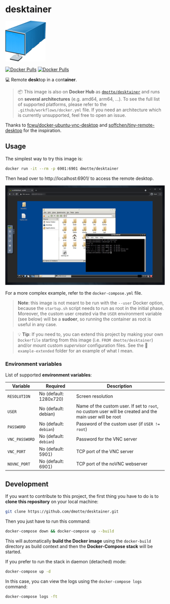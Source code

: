 # desktainer

![](desktainer-icon-128.png)

[![Docker Pulls](https://img.shields.io/github/workflow/status/dmotte/desktainer/docker?logo=github&style=flat-square)](https://hub.docker.com/r/dmotte/desktainer)
[![Docker Pulls](https://img.shields.io/docker/pulls/dmotte/desktainer?logo=docker&style=flat-square)](https://hub.docker.com/r/dmotte/desktainer)

:computer: Remote **desk**top in a cont**ainer**.

> :package: This image is also on **Docker Hub** as [`dmotte/desktainer`](https://hub.docker.com/r/dmotte/desktainer) and runs on **several architectures** (e.g. amd64, arm64, ...). To see the full list of supported platforms, please refer to the `.github/workflows/docker.yml` file. If you need an architecture which is currently unsupported, feel free to open an issue.

Thanks to [fcwu/docker-ubuntu-vnc-desktop](https://github.com/fcwu/docker-ubuntu-vnc-desktop) and [soffchen/tiny-remote-desktop](https://github.com/soffchen/tiny-remote-desktop) for the inspiration.

## Usage

The simplest way to try this image is:

```bash
docker run -it --rm -p 6901:6901 dmotte/desktainer
```

Then head over to http://localhost:6901/ to access the remote desktop.

![screen01](screen01.png)

For a more complex example, refer to the `docker-compose.yml` file.

> **Note**: this image is not meant to be run with the `--user` Docker option, because the `startup.sh` script needs to run as root in the initial phase. Moreover, the custom user created via the `USER` environment variable (see below) will be a **sudoer**, so running the container as root is useful in any case.

> :bulb: **Tip**: If you need to, you can extend this project by making your own `Dockerfile` starting from this image (i.e. `FROM dmotte/desktainer`) and/or mount custom *supervisor* configuration files. See the :file_folder: `example-extended` folder for an example of what I mean.

### Environment variables

List of supported **environment variables**:

Variable       | Required               | Description
-------------- | ---------------------- | ---
`RESOLUTION`   | No (default: 1280x720) | Screen resolution
`USER`         | No (default: debian)   | Name of the custom user. If set to `root`, no custom user will be created and the main user will be root
`PASSWORD`     | No (default: `debian`) | Password of the custom user (if `USER != root`)
`VNC_PASSWORD` | No (default: `debian`) | Password for the VNC server
`VNC_PORT`     | No (default: 5901)     | TCP port of the VNC server
`NOVNC_PORT`   | No (default: 6901)     | TCP port of the noVNC webserver

## Development

If you want to contribute to this project, the first thing you have to do is to **clone this repository** on your local machine:

```bash
git clone https://github.com/dmotte/desktainer.git
```

Then you just have to run this command:

```bash
docker-compose down && docker-compose up --build
```

This will automatically **build the Docker image** using the `docker-build` directory as build context and then the **Docker-Compose stack** will be started.

If you prefer to run the stack in daemon (detached) mode:

```bash
docker-compose up -d
```

In this case, you can view the logs using the `docker-compose logs` command:

```bash
docker-compose logs -ft
```

